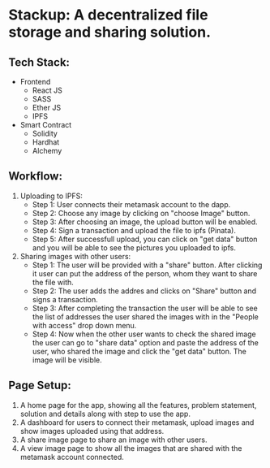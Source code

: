 # Stackup: A decentralized file storage and sharing solution.

## Tech Stack:

<ul>
    <li>Frontend
        <ul>
            <li>React JS</li>
            <li>SASS</li>
            <li>Ether JS</li>
            <li>IPFS</li>
        </ul>
    </li>
    <li>Smart Contract
        <ul>
            <li>Solidity</li>
            <li>Hardhat</li>
            <li>Alchemy</li>
        </ul>
    </li>
</ul>

## Workflow:

<ol>
    <li>Uploading to IPFS:
        <ul>
            <li>Step 1: User connects their metamask account to the dapp.</li>
            <li>Step 2: Choose any image by clicking on "choose Image" button.</li>
            <li>Step 3: After choosing an image, the upload button will be enabled.</li>
            <li>Step 4: Sign a transaction and upload the file to ipfs (Pinata).</li>
            <li>Step 5: After successfull upload, you can click on "get data" button and you will be able to see the pictures you uploaded to ipfs.</li>
        </ul>
    </li>
    <li>Sharing images with other users:
        <ul>
            <li>Step 1: The user will be provided with a "share" button. After clicking it user can put the address of the person, whom they want to share the file with.</li>
            <li>Step 2: The user adds the addres and clicks on "Share" button and signs a transaction.</li>
            <li>Step 3: After completing the transaction the user will be able to see the list of addresses the user shared the images with in the "People with access" drop down menu.</li>
            <li>Step 4: Now when the other user wants to check the shared image the user can go to "share data" option and paste the address of the user, who shared the image and click the "get data" button. The image will be visible.</li>
        </ul>
    </li>
</ol>

## Page Setup:

<ol>
    <li>A home page for the app, showing all the features, problem statement, solution and details along with step to use the app.</li>
    <li>A dashboard for users to connect their metamask, upload images and show images uploaded using that address.</li>
    <li>A share image page to share an image with other users.</li>
    <li>A view image page to show all the images that are shared with the metamask account connected.</li>
</ol>
